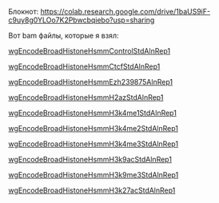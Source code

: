 Блокнот: https://colab.research.google.com/drive/1baUS9iF-c9uy8g0YLOo7K2Pbwcbqiebo?usp=sharing

Вот bam файлы, которые я взял:

[wgEncodeBroadHistoneHsmmControlStdAlnRep1](http://hgdownload.cse.ucsc.edu/goldenPath/hg19/encodeDCC/wgEncodeBroadHistone/wgEncodeBroadHistoneHsmmControlStdAlnRep1.bam)

[wgEncodeBroadHistoneHsmmCtcfStdAlnRep1](http://hgdownload.cse.ucsc.edu/goldenPath/hg19/encodeDCC/wgEncodeBroadHistone/wgEncodeBroadHistoneHsmmCtcfStdAlnRep1.bam)

[wgEncodeBroadHistoneHsmmEzh239875AlnRep1](http://hgdownload.cse.ucsc.edu/goldenPath/hg19/encodeDCC/wgEncodeBroadHistone/wgEncodeBroadHistoneHsmmEzh239875AlnRep1.bam)

[wgEncodeBroadHistoneHsmmH2azStdAlnRep1](http://hgdownload.cse.ucsc.edu/goldenPath/hg19/encodeDCC/wgEncodeBroadHistone/wgEncodeBroadHistoneHsmmH2azStdAlnRep1.bam)

[wgEncodeBroadHistoneHsmmH3k4me1StdAlnRep1](http://hgdownload.cse.ucsc.edu/goldenPath/hg19/encodeDCC/wgEncodeBroadHistone/wgEncodeBroadHistoneHsmmH3k4me1StdAlnRep1.bam)

[wgEncodeBroadHistoneHsmmH3k4me2StdAlnRep1](http://hgdownload.cse.ucsc.edu/goldenPath/hg19/encodeDCC/wgEncodeBroadHistone/wgEncodeBroadHistoneHsmmH3k4me2StdAlnRep1.bam)

[wgEncodeBroadHistoneHsmmH3k4me3StdAlnRep1](http://hgdownload.cse.ucsc.edu/goldenPath/hg19/encodeDCC/wgEncodeBroadHistone/wgEncodeBroadHistoneHsmmH3k4me3StdAlnRep1.bam)

[wgEncodeBroadHistoneHsmmH3k9acStdAlnRep1](http://hgdownload.cse.ucsc.edu/goldenPath/hg19/encodeDCC/wgEncodeBroadHistone/wgEncodeBroadHistoneHsmmH3k9acStdAlnRep1.bam)

[wgEncodeBroadHistoneHsmmH3k9me3StdAlnRep1](http://hgdownload.cse.ucsc.edu/goldenPath/hg19/encodeDCC/wgEncodeBroadHistone/wgEncodeBroadHistoneHsmmH3k9me3StdAlnRep1.bam)

[wgEncodeBroadHistoneHsmmH3k27acStdAlnRep1](http://hgdownload.cse.ucsc.edu/goldenPath/hg19/encodeDCC/wgEncodeBroadHistone/wgEncodeBroadHistoneHsmmH3k27acStdAlnRep1.bam)